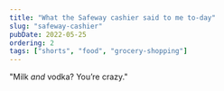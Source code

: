 ```yaml
---
title: "What the Safeway cashier said to me to-day"
slug: "safeway-cashier"
pubDate: 2022-05-25
ordering: 2
tags: ["shorts", "food", "grocery-shopping"]
---
```


"Milk _and_ vodka? You’re crazy."